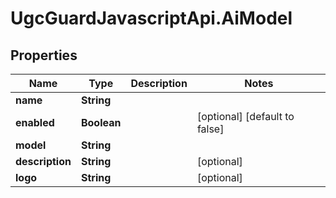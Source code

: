 # UgcGuardJavascriptApi.AiModel

## Properties

Name | Type | Description | Notes
------------ | ------------- | ------------- | -------------
**name** | **String** |  | 
**enabled** | **Boolean** |  | [optional] [default to false]
**model** | **String** |  | 
**description** | **String** |  | [optional] 
**logo** | **String** |  | [optional] 


